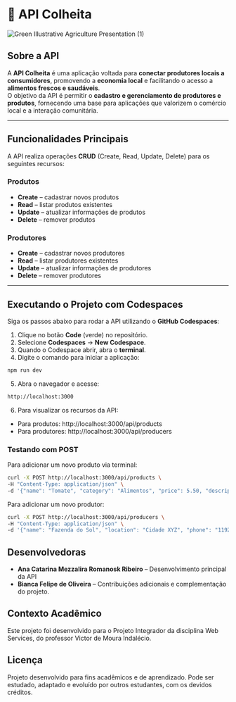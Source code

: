# 🌱 API Colheita
![Green Illustrative Agriculture Presentation (1)](https://github.com/user-attachments/assets/5963df41-a791-43fe-bdda-b645b4123005)

## Sobre a API

A **API Colheita** é uma aplicação voltada para **conectar produtores locais a consumidores**, promovendo a **economia local** e facilitando o acesso a **alimentos frescos e saudáveis**.  
O objetivo da API é permitir o **cadastro e gerenciamento de produtores e produtos**, fornecendo uma base para aplicações que valorizem o comércio local e a interação comunitária.

---

## Funcionalidades Principais

A API realiza operações **CRUD** (Create, Read, Update, Delete) para os seguintes recursos:

### Produtos
- **Create** – cadastrar novos produtos
- **Read** – listar produtos existentes
- **Update** – atualizar informações de produtos
- **Delete** – remover produtos

### Produtores
- **Create** – cadastrar novos produtores
- **Read** – listar produtores existentes
- **Update** – atualizar informações de produtores
- **Delete** – remover produtores

---

## Executando o Projeto com Codespaces

Siga os passos abaixo para rodar a API utilizando o **GitHub Codespaces**:

1. Clique no botão **Code** (verde) no repositório.  
2. Selecione **Codespaces** → **New Codespace**.  
3. Quando o Codespace abrir, abra o **terminal**.  
4. Digite o comando para iniciar a aplicação:
```bash
npm run dev
```
5. Abra o navegador e acesse:
```bash
http://localhost:3000
```
6. Para visualizar os recursos da API:
- Para produtos: http://localhost:3000/api/products
- Para produtores: http://localhost:3000/api/producers

### Testando com POST
Para adicionar um novo produto via terminal:
```bash
curl -X POST http://localhost:3000/api/products \
-H "Content-Type: application/json" \
-d '{"name": "Tomate", "category": "Alimentos", "price": 5.50, "description":"Tomates Orgânicos da Fazenda do Sol", "quantity": 3, "producerId": 1}'
```

Para adicionar um novo produtor:
```bash
curl -X POST http://localhost:3000/api/producers \
-H "Content-Type: application/json" \
-d '{"name": "Fazenda do Sol", "location": "Cidade XYZ", "phone": "11923321909"}'
```

## Desenvolvedoras
- **Ana Catarina Mezzalira Romanosk Ribeiro** – Desenvolvimento principal da API
- **Bianca Felipe de Oliveira** – Contribuições adicionais e complementação do projeto.

## Contexto Acadêmico
Este projeto foi desenvolvido para o Projeto Integrador da disciplina Web Services, do professor Victor de Moura Indalécio.

## Licença
Projeto desenvolvido para fins acadêmicos e de aprendizado.
Pode ser estudado, adaptado e evoluído por outros estudantes, com os devidos créditos.
